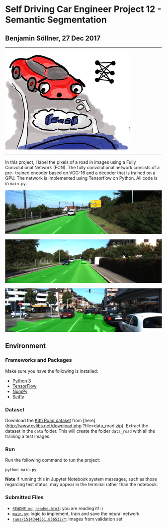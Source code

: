 # Self Driving Car Engineer Project 12 - Semantic Segmentation
## Benjamin Söllner, 27 Dec 2017

---

![Fun Project Header Image](project_carnd_12_semantic_segmentation_400.png)

---

In this project, I label the pixels of a road in images using a Fully
Convolutional Network (FCN). The fully convolutional network consists of a pre-
trained encoder based on VGG-16 and a decoder that is trained on a GPU. The
network is implemented using Tensorflow on Python. All code is in ``main.py``.

![Labeled Image from Validation Set](runs/1514344551.836532/um_000036.png)

![Labeled Image from Validation Set](runs/1514344551.836532/um_000057.png)

![Labeled Image from Validation Set](runs/1514344551.836532/um_000061.png)

## Environment
### Frameworks and Packages
Make sure you have the following is installed:
 - [Python 3](https://www.python.org/)
 - [TensorFlow](https://www.tensorflow.org/)
 - [NumPy](http://www.numpy.org/)
 - [SciPy](https://www.scipy.org/)

### Dataset
Download the [Kitti Road dataset](http://www.cvlibs.net/datasets/kitti/eval_road.php) from [here](http://www.cvlibs.net/download.php
  ?file=data_road.zip).  Extract the dataset in the `data` folder.  This will create the folder `data_road` with all the training a test images.

### Run
Run the following command to run the project:
```
python main.py
```
**Note** If running this in Jupyter Notebook system messages, such as those regarding test status, may appear in the terminal rather than the notebook.

### Submitted Files
* [``README.md``](README.md), [``readme.html``](readme.html): you are reading it! :)
* [``main.py``](main.py): logic to implement, train and save the neural network
* [``runs/1514344551.836532/*``](runs/1514344551.836532): images from validation set
